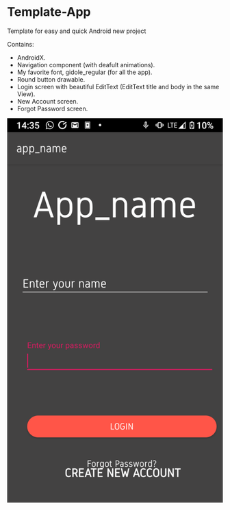 # Template-App


Template for easy and quick Android new project

Contains:
* AndroidX.
* Navigation component (with deafult animations).
* My favorite font, gidole_regular (for all the app).
* Round button drawable.
* Login screen with beautiful EditText (EditText title and body in the same View).
* New Account screen.
* Forgot Password screen.


![Image](Media/Images/Screenshot.png?raw=true "Screenshot")
